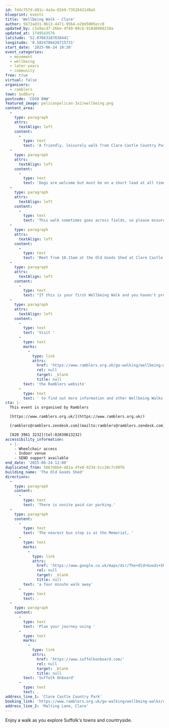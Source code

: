 ```yaml
---
id: fd4c757d-d81c-4a3a-81b9-73526421d8a5
blueprint: events
title: 'Wellbeing Walk - Clare'
author: 5b72ad31-9613-4471-9564-e28d5005ecc0
updated_by: c2a9acd7-26be-4f49-89cb-918d0960210a
updated_at: 1749543576
latitude: '52.07663187038441'
longitude: '0.5824786426715731'
start_date: '2025-06-24 10:30'
event_categories:
  - movement
  - wellbeing
  - later-years
  - community
free: true
virtual: false
organisers:
  - ramblers
town: Sudbury
postcode: 'CO10 8NW'
featured_image: pelicanpelican-3x2/wellbeing.png
content_area:
  -
    type: paragraph
    attrs:
      textAlign: left
    content:
      -
        type: text
        text: 'A friendly, leisurely walk from Clare Castle Country Park around Clare and the Upper Stour Valley. Meet at the Old Goods Shed in Clare Castle Country Park. This is a grade 3, an easier, moderate walk. '
  -
    type: paragraph
    attrs:
      textAlign: left
    content:
      -
        type: text
        text: 'Dogs are welcome but must be on a short lead at all times. Refreshments and toilets available.'
  -
    type: paragraph
    attrs:
      textAlign: left
    content:
      -
        type: text
        text: 'This walk sometimes goes across fields, so please ensure you have suitable footwear for the walk and the weather.'
  -
    type: paragraph
    attrs:
      textAlign: left
    content:
      -
        type: text
        text: 'Meet from 10.15am at the Old Goods Shed at Clare Castle Country Park.'
  -
    type: paragraph
    attrs:
      textAlign: left
    content:
      -
        type: text
        text: "If this is your first Wellbeing Walk and you haven't pre-registered, your walk leader will ask you to complete a New Walker Registration Form before the walk starts."
  -
    type: paragraph
    attrs:
      textAlign: left
    content:
      -
        type: text
        text: 'Visit '
      -
        type: text
        marks:
          -
            type: link
            attrs:
              href: 'https://www.ramblers.org.uk/go-walking/wellbeing-walks-groups/ramblers-wellbeing-walks-suffolk'
              rel: null
              target: _blank
              title: null
        text: 'the Ramblers website'
      -
        type: text
        text: ' to find out more information and other Wellbeing Walks. '
cta: |-
  This event is organised by Ramblers

  [https://www.ramblers.org.uk/](https://www.ramblers.org.uk/) 

  [ramblers@ramblers.zendesk.com](mailto:ramblers@ramblers.zendesk.com)

  [020 3961 3232](tel:02039613232)
accessibility_information:
  - |-
    - Wheelchair access
    - Indoor venue
    - SEND support available
end_date: '2025-06-24 12:00'
duplicated_from: 5667d8b4-481a-4fe0-9234-5cc20c7c99fb
building_name: 'The Old Goods Shed'
directions:
  -
    type: paragraph
    content:
      -
        type: text
        text: 'There is onsite paid car parking.'
  -
    type: paragraph
    content:
      -
        type: text
        text: 'The nearest bus stop is at the Memorial, '
      -
        type: text
        marks:
          -
            type: link
            attrs:
              href: 'https://www.google.co.uk/maps/dir/The+Old+Goods+Shed/Memorial,+Clare,+Sudbury+CO10+8NN/@52.0772579,0.5800247,17z/data=!3m1!4b1!4m13!4m12!1m5!1m1!1s0x47d85713595051f5:0xf44168564b6764c9!2m2!1d0.582425!2d52.0765198!1m5!1m1!1s0x47d85763d72dd78b:0x62bc1e82e537041f!2m2!1d0.581554!2d52.078083?entry=ttu&g_ep=EgoyMDI1MDYwOC4wIKXMDSoASAFQAw%3D%3D'
              rel: null
              target: _blank
              title: null
        text: 'a four minute walk away'
      -
        type: text
        text: .
  -
    type: paragraph
    content:
      -
        type: text
        text: 'Plan your journey using '
      -
        type: text
        marks:
          -
            type: link
            attrs:
              href: 'https://www.suffolkonboard.com/'
              rel: null
              target: _blank
              title: null
        text: 'Suffolk Onboard'
      -
        type: text
        text: .
address_line_1: 'Clare Castle Country Park'
booking_link: 'https://www.ramblers.org.uk/go-walking/wellbeing-walks/clare-tuesday-walk-different-walk-each-week-around-clare-and-upper-11'
address_line_2: 'Malting Lane, Clare'
---
```

Enjoy a walk as you explore Suffolk's towns and countryside.